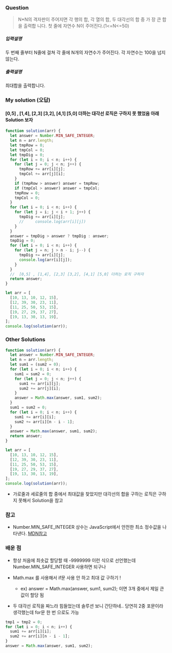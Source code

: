 ### Question

> N\*N의 격자판이 주어지면 각 행의 합, 각 열의 합, 두 대각선의 합 중 가 장 큰 합을 출력합
> 니다.
> 첫 줄에 자연수 N이 주어진다.(1<=N<=50)

##### 입력설명
두 번째 줄부터 N줄에 걸쳐 각 줄에 N개의 자연수가 주어진다. 각 자연수는 100을 넘지 않는다.

##### 출력설명
최대합을 출력합니다.

### My solution (오답)

#### [0,5] , [1,4], [2,3] [3,2], [4,1] [5,0] 더하는 대각선 로직은 구하지 못 했었음 아래 Solution 보자

```javascript
function solution(arr) {
  let answer = Number.MIN_SAFE_INTEGER;
  let n = arr.length;
  let tmpRow = 0;
  let tmpCol = 0;
  let tmpDig = 0;
  for (let i = 0; i < n; i++) {
    for (let j = 0; j < n; j++) {
      tmpRow += arr[i][j];
      tmpCol += arr[j][i];
    }
    if (tmpRow > answer) answer = tmpRow;
    if (tmpCol > answer) answer = tmpCol;
    tmpRow = 0;
    tmpCol = 0;
  }
  for (let i = 0; i < n; i++) {
    for (let j = i; j < i + 1; j++) {
      tmpDig += arr[i][j];
      //     console.log(arr[i][j])
    }
  }
  answer = tmpDig > answer ? tmpDig : answer;
  tmpDig = 0;
  for (let i = 0; i < n; i++) {
    for (let j = n; j > n - i; j--) {
      tmpDig += arr[i][j];
      console.log(arr[i][j]);
    }
  }
  //  [0,5] , [1,4], [2,3] [3,2], [4,1] [5,0] 더하는 로직 구하자
  return answer;
}

let arr = [
  [10, 13, 10, 12, 15],
  [12, 39, 30, 23, 11],
  [11, 25, 50, 53, 15],
  [19, 27, 29, 37, 27],
  [19, 13, 30, 13, 19],
];
console.log(solution(arr));
```

### Other Solutions

```javascript
function solution(arr) {
  let answer = Number.MIN_SAFE_INTEGER;
  let n = arr.length;
  let sum1 = (sum2 = 0);
  for (let i = 0; i < n; i++) {
    sum1 = sum2 = 0;
    for (let j = 0; j < n; j++) {
      sum1 += arr[i][j];
      sum2 += arr[j][i];
    }
    answer = Math.max(answer, sum1, sum2);
  }
  sum1 = sum2 = 0;
  for (let i = 0; i < n; i++) {
    sum1 += arr[i][i];
    sum2 += arr[i][n - i - 1];
  }
  answer = Math.max(answer, sum1, sum2);
  return answer;
}

let arr = [
  [10, 13, 10, 12, 15],
  [12, 39, 30, 23, 11],
  [11, 25, 50, 53, 15],
  [19, 27, 29, 37, 27],
  [19, 13, 30, 13, 19],
];
console.log(solution(arr));
```

- 가로줄과 세로줄의 합 중에서 최대값을 찾았지만 대각선의 합을 구하는 로직은 구하지 못해서 Solution을 참고

### 참고

- Number.MIN_SAFE_INTEGER 상수는 JavaScript에서 안전한 최소 정수값을 나타낸다.
  [MDN참고](https://developer.mozilla.org/ko/docs/Web/JavaScript/Reference/Global_Objects/Number/MIN_SAFE_INTEGER)

### 배운 점

- 항상 처음에 최솟값 할당할 때 -9999999 이런 식으로 선언했는데 Number.MIN_SAFE_INTEGER 사용하면 되구나
- Math.max 를 사용해서 if문 사용 안 하고 최대 값 구하기 !

  - ex) answer = Math.max(answer, sum1, sum2); 이면 3개 중에서 제일 큰 값이 할당 됨

- 두 대각선 로직을 짜느라 힘들었는데 솔루션 보니 간단하네.. 당연히 2중 포문이라 생각했는데 for문 한 번 으로도 가능

```javascript
tmp1 = tmp2 = 0;
for (let i = 0; i < n; i++) {
  sum1 += arr[i][i];
  sum2 += arr[i][n - i - 1];
}
answer = Math.max(answer, sum1, sum2);
```
